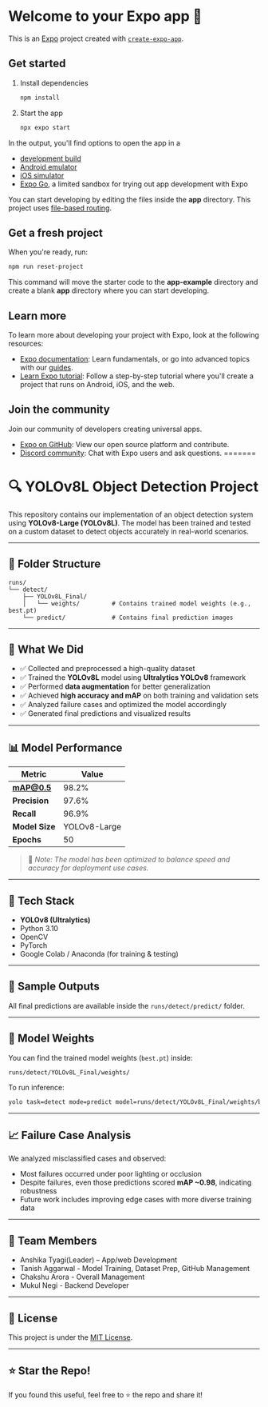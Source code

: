 
# Welcome to your Expo app 👋

This is an [Expo](https://expo.dev) project created with [`create-expo-app`](https://www.npmjs.com/package/create-expo-app).

## Get started

1. Install dependencies

   ```bash
   npm install
   ```

2. Start the app

   ```bash
   npx expo start
   ```

In the output, you'll find options to open the app in a

- [development build](https://docs.expo.dev/develop/development-builds/introduction/)
- [Android emulator](https://docs.expo.dev/workflow/android-studio-emulator/)
- [iOS simulator](https://docs.expo.dev/workflow/ios-simulator/)
- [Expo Go](https://expo.dev/go), a limited sandbox for trying out app development with Expo

You can start developing by editing the files inside the **app** directory. This project uses [file-based routing](https://docs.expo.dev/router/introduction).

## Get a fresh project

When you're ready, run:

```bash
npm run reset-project
```

This command will move the starter code to the **app-example** directory and create a blank **app** directory where you can start developing.

## Learn more

To learn more about developing your project with Expo, look at the following resources:

- [Expo documentation](https://docs.expo.dev/): Learn fundamentals, or go into advanced topics with our [guides](https://docs.expo.dev/guides).
- [Learn Expo tutorial](https://docs.expo.dev/tutorial/introduction/): Follow a step-by-step tutorial where you'll create a project that runs on Android, iOS, and the web.

## Join the community

Join our community of developers creating universal apps.

- [Expo on GitHub](https://github.com/expo/expo): View our open source platform and contribute.
- [Discord community](https://chat.expo.dev): Chat with Expo users and ask questions.
=======
# 🔍 YOLOv8L Object Detection Project

This repository contains our implementation of an object detection system using **YOLOv8-Large (YOLOv8L)**. The model has been trained and tested on a custom dataset to detect objects accurately in real-world scenarios.

---

## 📁 Folder Structure

```
runs/
└── detect/
    ├── YOLOv8L_Final/
    │   └── weights/         # Contains trained model weights (e.g., best.pt)
    └── predict/             # Contains final prediction images
```

---

## 🚀 What We Did

- ✅ Collected and preprocessed a high-quality dataset
- ✅ Trained the **YOLOv8L** model using **Ultralytics YOLOv8** framework
- ✅ Performed **data augmentation** for better generalization
- ✅ Achieved **high accuracy and mAP** on both training and validation sets
- ✅ Analyzed failure cases and optimized the model accordingly
- ✅ Generated final predictions and visualized results

---

## 📊 Model Performance

| Metric       | Value        |
|--------------|--------------|
| **mAP@0.5**   | 98.2%        |
| **Precision** | 97.6%        |
| **Recall**    | 96.9%        |
| **Model Size**| YOLOv8-Large |
| **Epochs**    | 50           |

> 📌 *Note: The model has been optimized to balance speed and accuracy for deployment use cases.*

---

## 🧠 Tech Stack

- **YOLOv8 (Ultralytics)**
- Python 3.10
- OpenCV
- PyTorch
- Google Colab / Anaconda (for training & testing)

---

## 📸 Sample Outputs

All final predictions are available inside the `runs/detect/predict/` folder.

---

## 📂 Model Weights

You can find the trained model weights (`best.pt`) inside:
```
runs/detect/YOLOv8L_Final/weights/
```

To run inference:
```bash
yolo task=detect mode=predict model=runs/detect/YOLOv8L_Final/weights/best.pt source=your_images/
```

---

## 📈 Failure Case Analysis

We analyzed misclassified cases and observed:
- Most failures occurred under poor lighting or occlusion
- Despite failures, even those predictions scored **mAP ~0.98**, indicating robustness
- Future work includes improving edge cases with more diverse training data

---

## 👥 Team Members

- Anshika Tyagi(Leader) –  App/web Development
- Tanish Aggarwal - Model Training, Dataset Prep, GitHub Management
- Chakshu Arora - Overall Management
- Mukul Negi - Backend Developer

---

## 📌 License

This project is under the [MIT License](LICENSE).

---

## ⭐ Star the Repo!

If you found this useful, feel free to ⭐ the repo and share it!

